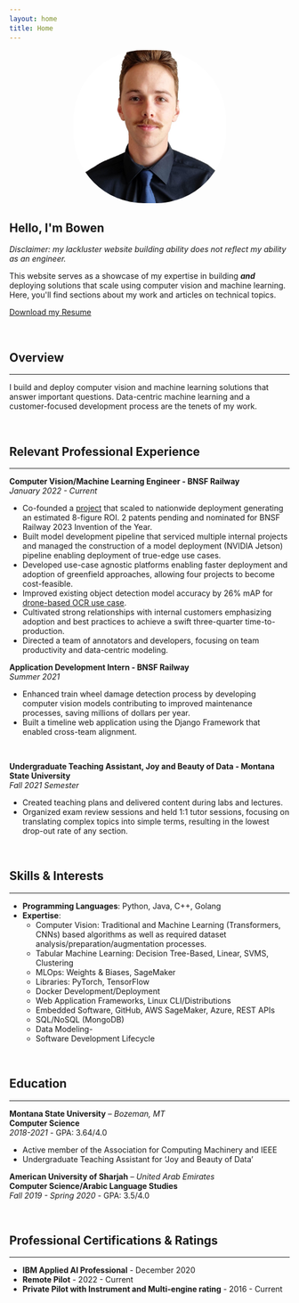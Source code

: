 ```yaml
---
layout: home
title: Home
---
```

<div style="text-align: center; margin-bottom: 20px;">
    <img src="assets/profile.jpeg" alt="My Image" style="width:275px; border-radius: 46%;"/>
</div>


## Hello, I'm Bowen
*Disclaimer: my lackluster website building ability does not reflect my ability as an engineer.*

This website serves as a showcase of my expertise in building ***and*** deploying solutions that scale using computer vision and machine learning. Here, you'll find sections about my work and articles on technical topics.

[Download my Resume](assets/KruseResume2024Q3.pdf)

<p>&nbsp;</p>

## Overview
---
I build and deploy computer vision and machine learning solutions that answer important questions. Data-centric machine learning and a customer-focused development process are the tenets of my work.

<p>&nbsp;</p>

## Relevant Professional Experience
---
**Computer Vision/Machine Learning Engineer - BNSF Railway**  
*January 2022 - Current*

- Co-founded a [project](projects/imdl_ays) that scaled to nationwide deployment generating an estimated 8-figure ROI. 2 patents pending and nominated for BNSF Railway 2023 Invention of the Year.
- Built model development pipeline that serviced multiple internal projects and managed the construction of a model deployment (NVIDIA Jetson) pipeline enabling deployment of true-edge use cases.
- Developed use-case agnostic platforms enabling faster deployment and adoption of greenfield approaches, allowing four projects to become cost-feasible.
- Improved existing object detection model accuracy by 26% mAP for [drone-based OCR use case](projects/imdl_ays_drone).
- Cultivated strong relationships with internal customers emphasizing adoption and best practices to achieve a swift three-quarter time-to-production.
- Directed a team of annotators and developers, focusing on team productivity and data-centric modeling.

**Application Development Intern - BNSF Railway**  
*Summer 2021*

- Enhanced train wheel damage detection process by developing computer vision models contributing to improved maintenance processes, saving millions of dollars per year.
- Built a timeline web application using the Django Framework that enabled cross-team alignment.
<p>&nbsp;</p>


**Undergraduate Teaching Assistant, Joy and Beauty of Data - Montana State University**  
*Fall 2021 Semester*

- Created teaching plans and delivered content during labs and lectures.
- Organized exam review sessions and held 1:1 tutor sessions, focusing on translating complex topics into simple terms, resulting in the lowest drop-out rate of any section.

<p>&nbsp;</p>


## Skills & Interests
---
- **Programming Languages**: Python, Java, C++, Golang
- **Expertise**: 
  - Computer Vision: Traditional and Machine Learning (Transformers, CNNs) based algorithms as well as required dataset analysis/preparation/augmentation processes. 
  - Tabular Machine Learning: Decision Tree-Based, Linear, SVMS, Clustering
  - MLOps: Weights & Biases, SageMaker
  - Libraries: PyTorch, TensorFlow
  - Docker Development/Deployment
  - Web Application Frameworks, Linux CLI/Distributions
  - Embedded Software, GitHub, AWS SageMaker, Azure, REST APIs
  - SQL/NoSQL (MongoDB)
  - Data Modeling-
  - Software Development Lifecycle

<p>&nbsp;</p>


## Education
---
**Montana State University** – *Bozeman, MT*  
**Computer Science**  
*2018-2021* - GPA: 3.64/4.0  
- Active member of the Association for Computing Machinery and IEEE
- Undergraduate Teaching Assistant for ‘Joy and Beauty of Data’

**American University of Sharjah** – *United Arab Emirates*  
**Computer Science/Arabic Language Studies**  
*Fall 2019 - Spring 2020* - GPA: 3.5/4.0

<p>&nbsp;</p>

## Professional Certifications & Ratings
---
- **IBM Applied AI Professional** - December 2020
- **Remote Pilot** - 2022 - Current
- **Private Pilot with Instrument and Multi-engine rating** - 2016 - Current
